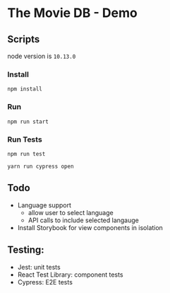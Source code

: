 # The Movie DB - Demo
## Scripts
node version is `10.13.0`

### Install
`npm install`
### Run
`npm run start`
### Run Tests
`npm run test`

`yarn run cypress open`

## Todo
- Language support
  - allow user to select language
  - API calls to include selected langauge
- Install Storybook for view components in isolation
## Testing:
- Jest: unit tests
- React Test Library: component tests
- Cypress: E2E tests




